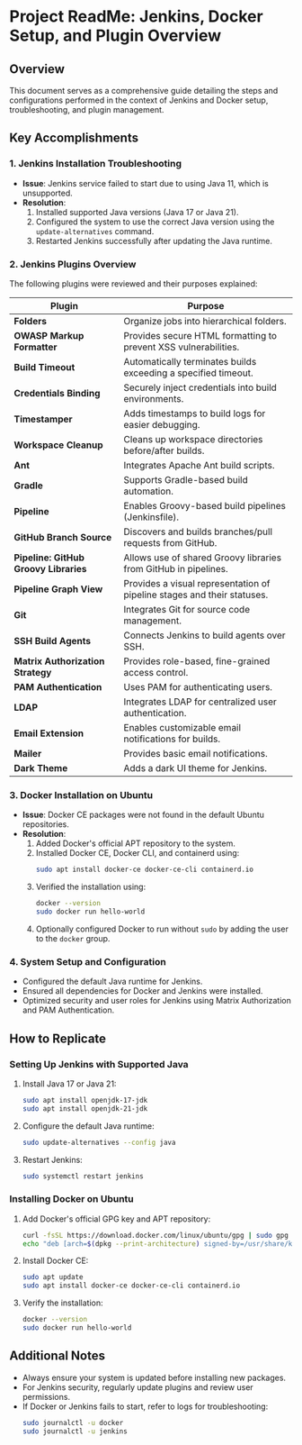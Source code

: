 # Project ReadMe: Jenkins, Docker Setup, and Plugin Overview

## Overview
This document serves as a comprehensive guide detailing the steps and configurations performed in the context of Jenkins and Docker setup, troubleshooting, and plugin management.

## Key Accomplishments

### 1. **Jenkins Installation Troubleshooting**
- **Issue**: Jenkins service failed to start due to using Java 11, which is unsupported.
- **Resolution**:
  1. Installed supported Java versions (Java 17 or Java 21).
  2. Configured the system to use the correct Java version using the `update-alternatives` command.
  3. Restarted Jenkins successfully after updating the Java runtime.

### 2. **Jenkins Plugins Overview**
The following plugins were reviewed and their purposes explained:

| **Plugin**                        | **Purpose**                                                                 |
|------------------------------------|-----------------------------------------------------------------------------|
| **Folders**                        | Organize jobs into hierarchical folders.                                   |
| **OWASP Markup Formatter**         | Provides secure HTML formatting to prevent XSS vulnerabilities.            |
| **Build Timeout**                  | Automatically terminates builds exceeding a specified timeout.             |
| **Credentials Binding**            | Securely inject credentials into build environments.                       |
| **Timestamper**                    | Adds timestamps to build logs for easier debugging.                        |
| **Workspace Cleanup**              | Cleans up workspace directories before/after builds.                       |
| **Ant**                            | Integrates Apache Ant build scripts.                                       |
| **Gradle**                         | Supports Gradle-based build automation.                                    |
| **Pipeline**                       | Enables Groovy-based build pipelines (Jenkinsfile).                        |
| **GitHub Branch Source**           | Discovers and builds branches/pull requests from GitHub.                   |
| **Pipeline: GitHub Groovy Libraries** | Allows use of shared Groovy libraries from GitHub in pipelines.            |
| **Pipeline Graph View**            | Provides a visual representation of pipeline stages and their statuses.    |
| **Git**                            | Integrates Git for source code management.                                 |
| **SSH Build Agents**               | Connects Jenkins to build agents over SSH.                                 |
| **Matrix Authorization Strategy**  | Provides role-based, fine-grained access control.                          |
| **PAM Authentication**             | Uses PAM for authenticating users.                                         |
| **LDAP**                           | Integrates LDAP for centralized user authentication.                       |
| **Email Extension**                | Enables customizable email notifications for builds.                       |
| **Mailer**                         | Provides basic email notifications.                                        |
| **Dark Theme**                     | Adds a dark UI theme for Jenkins.                                          |

### 3. **Docker Installation on Ubuntu**
- **Issue**: Docker CE packages were not found in the default Ubuntu repositories.
- **Resolution**:
  1. Added Docker's official APT repository to the system.
  2. Installed Docker CE, Docker CLI, and containerd using:
     ```bash
     sudo apt install docker-ce docker-ce-cli containerd.io
     ```
  3. Verified the installation using:
     ```bash
     docker --version
     sudo docker run hello-world
     ```
  4. Optionally configured Docker to run without `sudo` by adding the user to the `docker` group.

### 4. **System Setup and Configuration**
- Configured the default Java runtime for Jenkins.
- Ensured all dependencies for Docker and Jenkins were installed.
- Optimized security and user roles for Jenkins using Matrix Authorization and PAM Authentication.

## How to Replicate

### Setting Up Jenkins with Supported Java
1. Install Java 17 or Java 21:
   ```bash
   sudo apt install openjdk-17-jdk
   sudo apt install openjdk-21-jdk
   ```
2. Configure the default Java runtime:
   ```bash
   sudo update-alternatives --config java
   ```
3. Restart Jenkins:
   ```bash
   sudo systemctl restart jenkins
   ```

### Installing Docker on Ubuntu
1. Add Docker's official GPG key and APT repository:
   ```bash
   curl -fsSL https://download.docker.com/linux/ubuntu/gpg | sudo gpg --dearmor -o /usr/share/keyrings/docker-archive-keyring.gpg
   echo "deb [arch=$(dpkg --print-architecture) signed-by=/usr/share/keyrings/docker-archive-keyring.gpg] https://download.docker.com/linux/ubuntu $(lsb_release -cs) stable" | sudo tee /etc/apt/sources.list.d/docker.list > /dev/null
   ```
2. Install Docker CE:
   ```bash
   sudo apt update
   sudo apt install docker-ce docker-ce-cli containerd.io
   ```
3. Verify the installation:
   ```bash
   docker --version
   sudo docker run hello-world
   ```

## Additional Notes
- Always ensure your system is updated before installing new packages.
- For Jenkins security, regularly update plugins and review user permissions.
- If Docker or Jenkins fails to start, refer to logs for troubleshooting:
  ```bash
  sudo journalctl -u docker
  sudo journalctl -u jenkins
  ```


